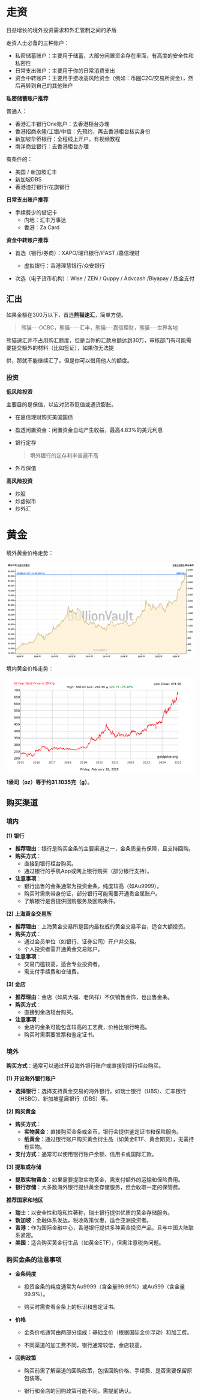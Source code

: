# 走资

日益增长的境外投资需求和外汇管制之间的矛盾

走资人士必备的三种账户：

- 私密储蓄账户：主要用于储蓄，大部分闲置资金存在里面，有高度的安全性和私密性
- 日常支出账户：主要用于你的日常消费支出
- 资金中转账户：主要用于接收高风险资金（例如：币圈C2C/交易所资金），然后再转到自己的其他账户





**私密储蓄账户推荐**

普通人： 

- 香港汇丰银行One账户：去香港柜台办理
- 香港招商永隆/工银/中信：先预约，再去香港柜台核实身份
- 新加坡华侨银行：全程线上开户，有视频教程
- 南洋商业银行：去香港柜台办理

有条件的：

- 美国 / 新加坡汇丰
- 新加坡DBS
- 香港渣打银行/花旗银行





**日常支出账户推荐**

- 手续费少的借记卡
  - 内地：汇丰万事达
  - 香港：Za Card
  







**资金中转账户推荐**

- 首选（银行/券商）：XAPO/瑞讯银行/iFAST /嘉信理财
  - 虚拟银行：香港理慧银行/众安银行

- 次选（电子货币机构）：Wise / ZEN / Quppy / Advcash /Biyapay / 炼金支付







## 汇出

如果金额在300万以下，首选**熊猫速汇**，简单方便。

> 熊猫---OCBC，熊猫----汇丰，熊猫---嘉信理财，熊猫---世界各地

熊猫速汇并不占用购汇额度，但是当你的汇款总额达到30万，审核部门有可能需要提交额外的材料（比如签证），如果你无法提

供，那就不能继续汇了。但是你可以借用他人的额度。





### 投资

**低风险投资**

主要目的是保值，以应对货币贬值或通货膨胀。

- 在嘉信理财购买美国国债

- 盈透闲置资金：闲置资金自动产生收益，最高4.83%的美元利息

- 银行定存

  > 境外银行的定存利率普遍不高

- 外币保值





**高风险投资**

- 炒股
- 炒虚拟币
- 炒外汇







# 黄金

境外黄金价格走势：

![QQ_1740820432433](asserts/外汇/QQ_1740820432433.png)

境内黄金价格走势：

![QQ_1740820446905](asserts/外汇/QQ_1740820446905.png)

**1盎司（oz）等于约31.1035克（g）**。





## 购买渠道

### 境内

**(1) 银行**

- **推荐理由**：银行是购买金条的主要渠道之一，金条质量有保障，且支持回购。
- **购买方式**：
  - 直接到银行柜台购买。
  - 通过银行的手机App或网上银行购买（部分银行支持）。
- **注意事项**：
  - 银行出售的金条通常为投资金条，纯度较高（如Au9999）。
  - 购买时需携带身份证，部分银行可能需要开通贵金属账户。
  - 了解银行是否提供回购服务及回购条件。

**(2) 上海黄金交易所**

- **推荐理由**：上海黄金交易所是国内最权威的黄金交易平台，适合大额投资。
- **购买方式**：
  - 通过会员单位（如银行、证券公司）开户并交易。
  - 个人投资者需开通黄金交易账户。
- **注意事项**：
  - 交易门槛较高，适合专业投资者。
  - 需支付手续费和仓储费。

**(3) 金店**

- **推荐理由**：金店（如周大福、老凤祥）不仅销售金饰，也出售金条。
- **购买方式**：
  - 直接到金店柜台购买。
- **注意事项**：
  - 金店的金条可能包含较高的工艺费，价格比银行略高。
  - 购买时需索要发票和鉴定证书。





### 境外

**购买方式**：通常可以通过开设海外银行账户或直接到银行柜台购买。



**(1) 开设海外银行账户**

- **选择银行**：选择支持黄金交易的海外银行，如瑞士银行（UBS）、汇丰银行（HSBC）、新加坡星展银行（DBS）等。

**(2) 购买黄金**

- **购买方式**：
  - **实物黄金**：直接购买金条或金币，银行会提供鉴定证书和保险服务。
  - **纸黄金**：通过银行账户购买黄金衍生品（如黄金ETF、黄金期货），无需持有实物。
- **支付方式**：通常可以使用银行账户余额、信用卡或国际汇款。

**(3) 提取或存储**

- **提取实物黄金**：如果需要提取实物黄金，需支付额外的运输和保险费用。
- **银行存储**：大多数海外银行提供黄金存储服务，但会收取一定的保管费。



**推荐国家和地区**

- **瑞士**：以安全性和隐私性著称，瑞士银行提供优质的黄金存储服务。
- **新加坡**：金融体系发达，税收政策优惠，适合亚洲投资者。
- **香港**：作为国际金融中心，香港银行提供多种黄金投资产品，且与中国大陆联系紧密。
- **美国**：适合购买黄金衍生品（如黄金ETF），但需注意税务问题。





### 购买金条的注意事项

- **金条纯度**

  - 投资金条的纯度通常为Au9999（含金量99.99%）或Au999（含金量99.9%）。

  - 购买时需查看金条上的标识和鉴定证书。


- **价格**

  - 金条价格通常由两部分组成：基础金价（根据国际金价浮动）和加工费。

  - 不同渠道的加工费不同，银行通常较低，金店较高。


- **回购政策**

  - 购买前需了解渠道的回购政策，包括回购价格、手续费、是否需要保留原包装等。

  - 银行和金店的回购政策可能不同，需提前确认。
